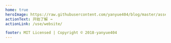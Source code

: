 ```yaml
---
home: true
heroImage: https://raw.githubusercontent.com/yanyue404/blog/master/assets/growth_log/join%20github.png
actionText: 开始了解 →
actionLink: /use/website/

footer: MIT Licensed | Copyright © 2018-yanyue404
---
```

